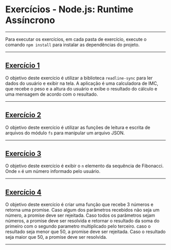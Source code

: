 # Exercícios - Node.js: Runtime Assíncrono

---

Para executar os exercícios, em cada pasta de exercício, execute o comando `npm install` para instalar as dependências do projeto.

---

## [Exercício 1](./exercises/exercise_1/bmi.js)

O objetivo deste exercício é utilizar a biblioteca `readline-sync` para ler dados do usuário e exibir na tela. A aplicação é uma calculadora de IMC, que recebe o peso e a altura do usuário e exibe o resultado do cálculo e uma mensagem de acordo com o resultado.

---

## [Exercício 2](./exercises/exercise_2/index.js)

O objetivo deste exercício é utilizar as funções de leitura e escrita de arquivos do módulo `fs` para manipular um arquivo JSON.

---

## [Exercício 3](./exercises/exercise_3/index.js)

O objetivo deste exercício é exibir o `n` elemento da sequência de Fibonacci. Onde `n` é um número informado pelo usuário.

---

## [Exercício 4](./exercises/exercise_4/index.js)

O objetivo deste exercício é criar uma função que recebe 3 números e retorna uma promise. Caso algum dos parâmetros recebidos não seja um número, a promise deve ser rejeitada. Caso todos os parâmetros sejam números, a promise deve ser resolvida e retornar o resultado da soma do primeiro com o segundo parametro multiplicado pelo terceiro. caso o resultado seja menor que 50, a promise deve ser rejeitada. Caso o resultado seja maior que 50, a promise deve ser resolvida.

---
